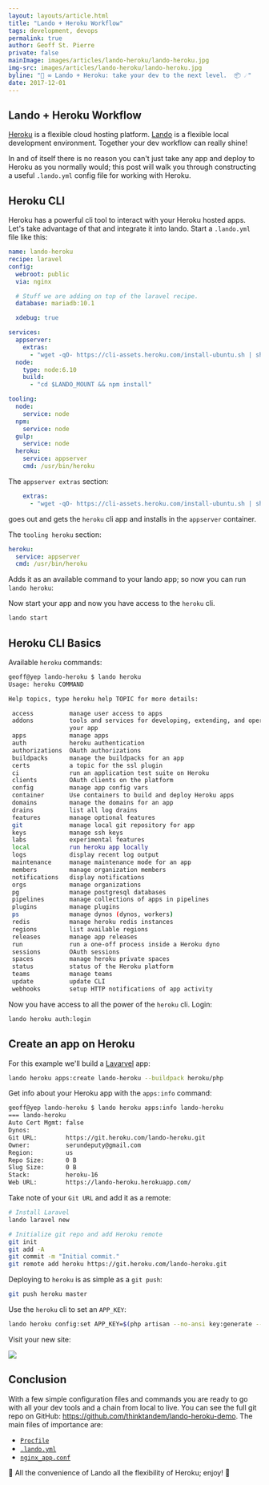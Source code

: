 ```yaml
---
layout: layouts/article.html
title: "Lando + Heroku Workflow"
tags: development, devops
permalink: true
author: Geoff St. Pierre
private: false
mainImage: images/articles/lando-heroku/lando-heroku.jpg
img-src: images/articles/lando-heroku/lando-heroku.jpg
byline: "🚀 ∞ Lando + Heroku: take your dev to the next level.  📦 ☄️"
date: 2017-12-01
---
```


Lando + Heroku Workflow
-----------------------

[Heroku](https://heroku.com) is a flexible cloud hosting platform. [Lando](https://docs.devwithlando.io) is a flexible local development environment. Together your dev workflow can really shine!

In and of itself there is no reason you can't just take any app and deploy to Heroku as you normally would; this post will walk you through constructing a useful `.lando.yml` config file for working with Heroku.

Heroku CLI
----------

Heroku has a powerful cli tool to interact with your Heroku hosted apps. Let's take advantage of that and integrate it into lando. Start a `.lando.yml` file like this:

```yaml
name: lando-heroku
recipe: laravel
config:
  webroot: public
  via: nginx

  # Stuff we are adding on top of the laravel recipe.
  database: mariadb:10.1

  xdebug: true

services:
  appserver:
    extras:
      - "wget -qO- https://cli-assets.heroku.com/install-ubuntu.sh | sh"
  node:
    type: node:6.10
    build:
      - "cd $LANDO_MOUNT && npm install"

tooling:
  node:
    service: node
  npm:
    service: node
  gulp:
    service: node
  heroku:
    service: appserver
    cmd: /usr/bin/heroku
```

The `appserver extras` section:

```yaml
    extras:
      - "wget -qO- https://cli-assets.heroku.com/install-ubuntu.sh | sh"
```

goes out and gets the `heroku` cli app and installs in the `appserver` container.  

The `tooling heroku` section:

```yaml
heroku:
  service: appserver
  cmd: /usr/bin/heroku
```

Adds it as an available command to your lando app; so now you can run `lando heroku`:

Now start your app and now you have access to the `heroku` cli.

```bash
lando start
```

Heroku CLI Basics
-----------------

Available `heroku` commands:

```bash
geoff@yep lando-heroku $ lando heroku
Usage: heroku COMMAND

Help topics, type heroku help TOPIC for more details:

 access          manage user access to apps
 addons          tools and services for developing, extending, and operating
                 your app
 apps            manage apps
 auth            heroku authentication
 authorizations  OAuth authorizations
 buildpacks      manage the buildpacks for an app
 certs           a topic for the ssl plugin
 ci              run an application test suite on Heroku
 clients         OAuth clients on the platform
 config          manage app config vars
 container       Use containers to build and deploy Heroku apps
 domains         manage the domains for an app
 drains          list all log drains
 features        manage optional features
 git             manage local git repository for app
 keys            manage ssh keys
 labs            experimental features
 local           run heroku app locally
 logs            display recent log output
 maintenance     manage maintenance mode for an app
 members         manage organization members
 notifications   display notifications
 orgs            manage organizations
 pg              manage postgresql databases
 pipelines       manage collections of apps in pipelines
 plugins         manage plugins
 ps              manage dynos (dynos, workers)
 redis           manage heroku redis instances
 regions         list available regions
 releases        manage app releases
 run             run a one-off process inside a Heroku dyno
 sessions        OAuth sessions
 spaces          manage heroku private spaces
 status          status of the Heroku platform
 teams           manage teams
 update          update CLI
 webhooks        setup HTTP notifications of app activity
```

Now you have access to all the power of the `heroku` cli. Login:

```bash
lando heroku auth:login
```

Create an app on Heroku
-----------------------

For this example we'll build a [Lavarvel](https://laravel.com) app:

```bash
lando heroku apps:create lando-heroku --buildpack heroku/php
```

Get info about your Heroku app with the `apps:info` command:

```bash
geoff@yep lando-heroku $ lando heroku apps:info lando-heroku
=== lando-heroku
Auto Cert Mgmt: false
Dynos:
Git URL:        https://git.heroku.com/lando-heroku.git
Owner:          serundeputy@gmail.com
Region:         us
Repo Size:      0 B
Slug Size:      0 B
Stack:          heroku-16
Web URL:        https://lando-heroku.herokuapp.com/
```

Take note of your `Git URL` and add it as a remote:

```bash
# Install Laravel
lando laravel new

# Initialize git repo and add Heroku remote
git init
git add -A
git commit -m "Initial commit."
git remote add heroku https://git.heroku.com/lando-heroku.git
```

Deploying to `heroku` is as simple as a `git push`:

```bash
git push heroku master
```

Use the `heroku` cli to set an `APP_KEY`:

```bash
lando heroku config:set APP_KEY=$(php artisan --no-ansi key:generate --show)
```

Visit your new site:

<img src="images/articles/lando-heroku/hello-laravel.jpg" align="center" />

Conclusion
----------
With a few simple configuration files and commands you are ready to go with all your dev tools and a chain from local to live. You can see the full git repo on GitHub: https://github.com/thinktandem/lando-heroku-demo. The main files of importance are:

* [`Procfile`](https://github.com/thinktandem/lando-heroku-demo/blob/master/Procfile)
* [`.lando.yml`](https://github.com/thinktandem/lando-heroku-demo/blob/master/.lando.yml)
* [`nginx_app.conf`](https://github.com/thinktandem/lando-heroku-demo/blob/master/nginx_app.conf)

🐼 All the convenience of Lando all the flexibility of Heroku; enjoy! 🐝
